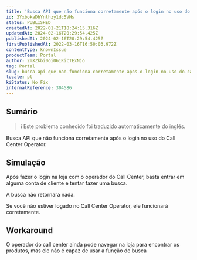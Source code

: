 ```yaml
---
title: 'Busca API que não funciona corretamente após o login no uso do Call Center Operator.'
id: 3YxbokaDhYnthzy1dc5VHs
status: PUBLISHED
createdAt: 2022-01-21T18:24:15.316Z
updatedAt: 2024-02-16T20:29:54.425Z
publishedAt: 2024-02-16T20:29:54.425Z
firstPublishedAt: 2022-03-16T16:50:03.972Z
contentType: knownIssue
productTeam: Portal
author: 2mXZkbi0oi061KicTExNjo
tag: Portal
slug: busca-api-que-nao-funciona-corretamente-apos-o-login-no-uso-do-call-center-operator
locale: pt
kiStatus: No Fix
internalReference: 304586
---
```


## Sumário

>ℹ️ Este problema conhecido foi traduzido automaticamente do inglês.


Busca API que não funciona corretamente após o login no uso do Call Center Operator.



## Simulação


Após fazer o login na loja com o operador do Call Center, basta entrar em alguma conta de cliente e tentar fazer uma busca.

A busca não retornará nada.

Se você não estiver logado no Call Center Operator, ele funcionará corretamente.



## Workaround


O operador do call center ainda pode navegar na loja para encontrar os produtos, mas ele não é capaz de usar a função de busca

